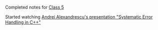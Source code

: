 Completed notes for [Class 5](./Class5-post.md)

Started watching [Andrei Alexandrescu's presentation "Systematic Error Handling in C++"](https://channel9.msdn.com/Shows/Going+Deep/C-and-Beyond-2012-Andrei-Alexandrescu-Systematic-Error-Handling-in-C)

